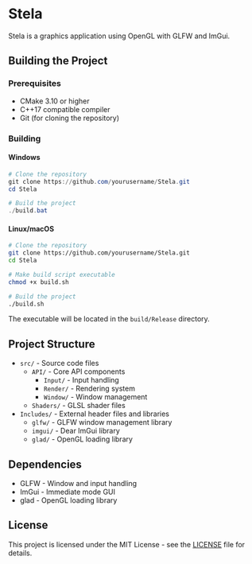 # Stela

Stela is a graphics application using OpenGL with GLFW and ImGui.

## Building the Project

### Prerequisites

- CMake 3.10 or higher
- C++17 compatible compiler
- Git (for cloning the repository)

### Building

#### Windows
```powershell
# Clone the repository
git clone https://github.com/yourusername/Stela.git
cd Stela

# Build the project
./build.bat
```

#### Linux/macOS
```bash
# Clone the repository
git clone https://github.com/yourusername/Stela.git
cd Stela

# Make build script executable
chmod +x build.sh

# Build the project
./build.sh
```

The executable will be located in the `build/Release` directory.

## Project Structure

- `src/` - Source code files
  - `API/` - Core API components
    - `Input/` - Input handling
    - `Render/` - Rendering system
    - `Window/` - Window management
  - `Shaders/` - GLSL shader files
- `Includes/` - External header files and libraries
  - `glfw/` - GLFW window management library
  - `imgui/` - Dear ImGui library
  - `glad/` - OpenGL loading library

## Dependencies

- GLFW - Window and input handling
- ImGui - Immediate mode GUI
- glad - OpenGL loading library

## License

This project is licensed under the MIT License - see the [LICENSE](LICENSE) file for details.
